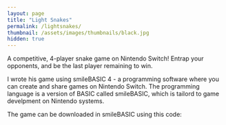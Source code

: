 ```yaml
---
layout: page
title: "Light Snakes"
permalink: /lightsnakes/
thumbnail: /assets/images/thumbnails/black.jpg
hidden: true
---
```


A competitive, 4-player snake game on Nintendo Switch!
Entrap your opponents, and be the last player remaining to win.

I wrote his game using smileBASIC 4 - a programming software where you can create and share games on Nintendo Switch. 
The programming language is a version of BASIC called smileBASIC, which is tailord to game develpment on Nintendo systems.

The game can be downloaded in smileBASIC using this code:
